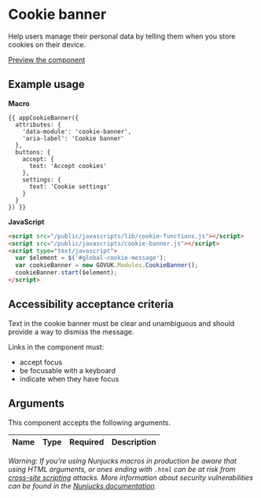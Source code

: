 # Cookie banner

Help users manage their personal data by telling them when you store cookies on their device.

[Preview the component](https://govuk-website-prototype.herokuapp.com/components/cookie-banner/)

## Example usage

**Macro**
```
{{ appCookieBanner({
  attributes: {
    'data-module': 'cookie-banner',
    'aria-label': 'Cookie banner'
  },
  buttons: {
    accept: {
      text: 'Accept cookies'
    },
    settings: {
      text: 'Cookie settings'
    }
  }
}) }}
```

**JavaScript**
```html
<script src="/public/javascripts/lib/cookie-functions.js"></script>
<script src="/public/javascripts/cookie-banner.js"></script>
<script type="text/javascript">
  var $element = $('#global-cookie-message');
  var cookieBanner = new GOVUK.Modules.CookieBanner();
  cookieBanner.start($element);
</script>
```

## Accessibility acceptance criteria

Text in the cookie banner must be clear and unambiguous and should provide a way to dismiss the message.

Links in the component must:

- accept focus
- be focusable with a keyboard
- indicate when they have focus

## Arguments

This component accepts the following arguments.

|Name|Type|Required|Description|
|---|---|---|---|

*Warning: If you’re using Nunjucks macros in production be aware that using HTML arguments, or ones ending with `.html` can be at risk from [cross-site scripting](https://en.wikipedia.org/wiki/Cross-site_scripting) attacks. More information about security vulnerabilities can be found in the [Nunjucks documentation](https://mozilla.github.io/nunjucks/api.html#user-defined-templates-warning).*
